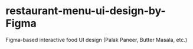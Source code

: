 # restaurant-menu-ui-design-by-Figma
Figma-based interactive food UI design (Palak Paneer, Butter Masala, etc.)
